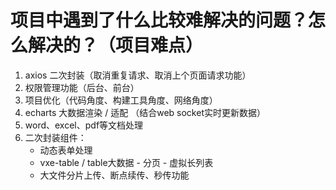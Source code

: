 # 项目中遇到了什么比较难解决的问题？怎么解决的？（项目难点）

1. axios 二次封装（取消重复请求、取消上个页面请求功能）
2. 权限管理功能（后台、前台）
3. 项目优化（代码角度、构建工具角度、网络角度）
4. echarts 大数据渲染 / 适配 （结合web socket实时更新数据）
5. word、excel、pdf等文档处理
6. 二次封装组件：
   - 动态表单处理
   - vxe-table  / table大数据 - 分页 - 虚拟长列表
   - 大文件分片上传、断点续传、秒传功能